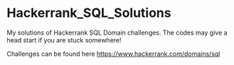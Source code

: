 # Hackerrank_SQL_Solutions
My solutions of Hackerrank SQL Domain challenges. The codes may give a head start if you are stuck somewhere!

Challenges can be found here https://www.hackerrank.com/domains/sql
